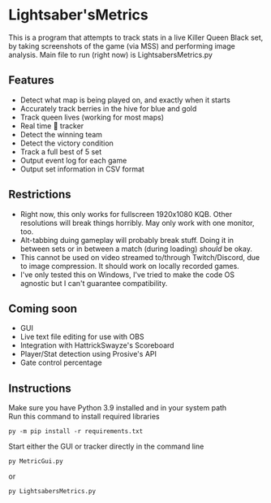 # Lightsaber'sMetrics
This is a program that attempts to track stats in a live Killer Queen Black set, by taking screenshots of the game (via MSS) and performing image analysis.
Main file to run (right now) is LightsabersMetrics.py


## Features
  * Detect what map is being played on, and exactly when it starts
  * Accurately track berries in the hive for blue and gold
  * Track queen lives (working for most maps)
  * Real time 🐌 tracker
  * Detect the winning team
  * Detect the victory condition
  * Track a full best of 5 set
  * Output event log for each game
  * Output set information in CSV format
  
 ## Restrictions
  * Right now, this only works for fullscreen 1920x1080 KQB.  Other resolutions will break things horribly.  May only work with one monitor, too.
  * Alt-tabbing duing gameplay will probably break stuff.  Doing it in between sets or in between a match (during loading) *should* be okay.
  * This cannot be used on video streamed to/through Twitch/Discord, due to image compression.  It should work on locally recorded games.
  * I've only tested this on Windows, I've tried to make the code OS agnostic but I can't guarantee compatibility.
  
## Coming soon
  * GUI
  * Live text file editing for use with OBS
  * Integration with HattrickSwayze's Scoreboard
  * Player/Stat detection using Prosive's API
  * Gate control percentage

## Instructions
  Make sure you have Python 3.9 installed and in your system path  
  Run this command to install required libraries
  ```console
  py -m pip install -r requirements.txt
  ```
  Start either the GUI or tracker directly in the command line
  ```console
  py MetricGui.py
  ```
  or
  ```console
  py LightsabersMetrics.py
  ```
